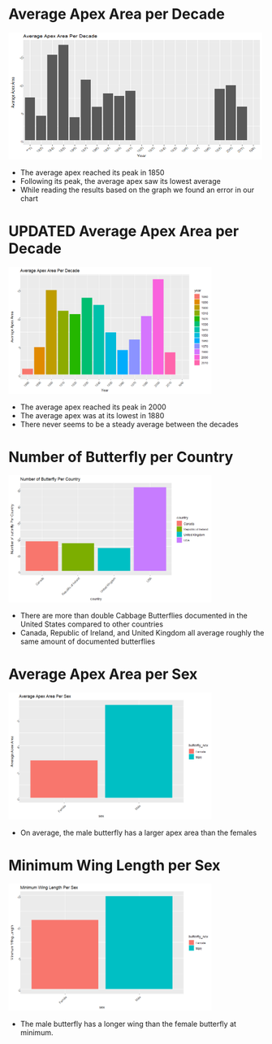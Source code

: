 
# Average Apex Area per Decade

<img src="butterflyImages/decadeChart.png" height = "250" width = "500">

* The average apex reached its peak in 1850
* Following its peak, the average apex saw its lowest average
* While reading the results based on the graph we found an error in our chart

# UPDATED Average Apex Area per Decade

<img src="butterflyImages/cleaned decade chart.png" height = "250" width = "400">

* The average apex reached its peak in 2000
* The average apex was at its lowest in 1880
* There never seems to be a steady average between the decades

# Number of Butterfly per Country

<img src="butterflyImages/butterfly per country.png" height = "250" width = "400">

* There are more than double Cabbage Butterflies documented in the United States compared to other countries
* Canada, Republic of Ireland, and United Kingdom all average roughly the same amount of documented butterflies

# Average Apex Area per Sex

<img src="butterflyImages/average apex area per sex.png" height = "250" width = "400">

* On average, the male butterfly has a larger apex area than the females

# Minimum Wing Length per Sex

<img src="butterflyImages/minimum wing length per sex.png" height = "250" width = "400">

* The male butterfly has a longer wing than the female butterfly at minimum.
